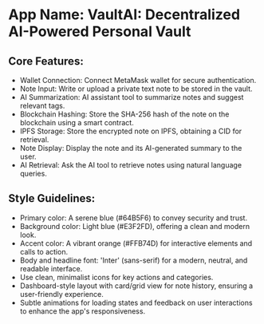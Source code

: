 # **App Name**: VaultAI: Decentralized AI-Powered Personal Vault

## Core Features:

- Wallet Connection: Connect MetaMask wallet for secure authentication.
- Note Input: Write or upload a private text note to be stored in the vault.
- AI Summarization: AI assistant tool to summarize notes and suggest relevant tags.
- Blockchain Hashing: Store the SHA-256 hash of the note on the blockchain using a smart contract.
- IPFS Storage: Store the encrypted note on IPFS, obtaining a CID for retrieval.
- Note Display: Display the note and its AI-generated summary to the user.
- AI Retrieval: Ask the AI tool to retrieve notes using natural language queries.

## Style Guidelines:

- Primary color: A serene blue (#64B5F6) to convey security and trust.
- Background color: Light blue (#E3F2FD), offering a clean and modern look.
- Accent color: A vibrant orange (#FFB74D) for interactive elements and calls to action.
- Body and headline font: 'Inter' (sans-serif) for a modern, neutral, and readable interface.
- Use clean, minimalist icons for key actions and categories.
- Dashboard-style layout with card/grid view for note history, ensuring a user-friendly experience.
- Subtle animations for loading states and feedback on user interactions to enhance the app's responsiveness.